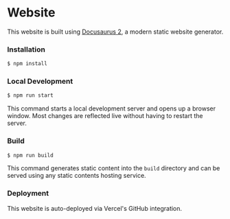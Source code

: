 # Website

This website is built using [Docusaurus 2](https://docusaurus.io/), a modern static website generator.

### Installation

```sh { name=npm-install }
$ npm install
```

### Local Development

```sh { name=npm-run-start background=true }
$ npm run start
```

This command starts a local development server and opens up a browser window. Most changes are reflected live without having to restart the server.

### Build

```sh { name=npm-run-build }
$ npm run build
```

This command generates static content into the `build` directory and can be served using any static contents hosting service.

### Deployment

This website is auto-deployed via Vercel's GitHub integration.
